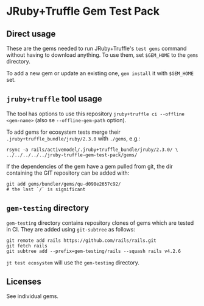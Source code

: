 # JRuby+Truffle Gem Test Pack

## Direct usage

These are the gems needed to run JRuby+Truffle's `test gems` command without
having to download anything. To use them, set `$GEM_HOME` to the `gems`
directory. 

To add a new gem or update an existing one, `gem install` it with `$GEM_HOME`
set.

## `jruby+truffle` tool usage

The tool has options to use this repository `jruby+truffle ci --offline
<gem-name>` (also se `--offline-gem-path` option).

To add gems for ecosystem tests merge their `.jruby+truffle_bundle/jruby/2.3.0`
with `./gems`, e.g.:

    rsync -a rails/activemodel/.jruby+truffle_bundle/jruby/2.3.0/ \
    ../../../../../jruby-truffle-gem-test-pack/gems/

If the dependencies of the gem have a gem pulled from git, the dir containing
the GIT repository can be added with:

    git add gems/bundler/gems/qu-d098e2657c92/ 
    # the last `/` is significant

## `gem-testing` directory

`gem-testing` directory contains repository clones of gems which are tested in
CI. They are added using `git-subtree` as follows:

    git remote add rails https://github.com/rails/rails.git
    git fetch rails
    git subtree add --prefix=gem-testing/rails --squash rails v4.2.6

`jt test ecosystem` will use the `gem-testing` directory.

## Licenses

See individual gems.
